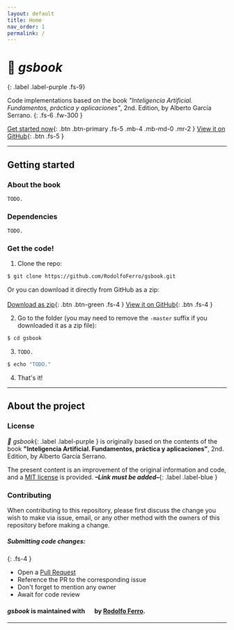 ```yaml
---
layout: default
title: Home
nav_order: 1
permalink: /
---
```


# 📔 *gsbook*
{: .label .label-purple .fs-9}

Code implementations based on the book *"Inteligencia Artificial. Fundamentos, práctica y aplicaciones"*, 2nd. Edition, by Alberto García Serrano.
{: .fs-6 .fw-300 }

[Get started now](#getting-started){: .btn .btn-primary .fs-5 .mb-4 .mb-md-0 .mr-2 } [View it on GitHub](https://github.com/RodolfoFerro/gsbook){: .btn .fs-5 }

---

## Getting started
### About the book
`TODO.`

### Dependencies
`TODO.`

### Get the code!
1. Clone the repo:
```bash
$ git clone https://github.com/RodolfoFerro/gsbook.git
```
  Or you can download it directly from GitHub as a zip: <br><br>
  [Download as zip](https://github.com/RodolfoFerro/gsbook/archive/master.zip){: .btn .btn-green .fs-4 } [View it on GitHub](https://github.com/RodolfoFerro/gsbook){: .btn .fs-4 }

2. Go to the folder (you may need to remove the `-master` suffix if you downloaded it as a zip file):
```bash
$ cd gsbook
```
3. `TODO.`
```bash
$ echo "TODO."
```
4. That's it!


---

## About the project

### License

*📔 gsbook*{: .label .label-purple } is originally based on the contents of the book **"Inteligencia Artificial. Fundamentos, práctica y aplicaciones"**, 2nd. Edition, by Alberto García Serrano.

The present content is an improvement of the original information and code, and a [MIT license]() is provided. ***–Link must be added–***{: .label .label-blue }

### Contributing

When contributing to this repository, please first discuss the change you wish to make via issue, email, or any other method with the owners of this repository before making a change.

##### Submitting code changes:
{: .fs-4 }
- Open a [Pull Request](https://github.com/RodolfoFerro/gsbook/pulls)
- Reference the PR to the corresponding issue
- Don't forget to mention any owner
- Await for code review


#### *gsbook* is maintained with <img src="https://ugmun.com/img/heart.gif" width="15px"> by [Rodolfo Ferro](https://github.com/RodolfoFerro).

---
